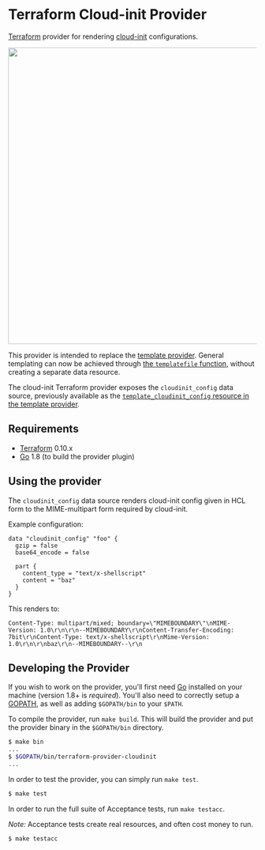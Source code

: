 Terraform Cloud-init Provider
==================

[Terraform](https://www.terraform.io) provider for rendering [cloud-init](https://cloudinit.readthedocs.io) configurations.

<img src="https://cdn.rawgit.com/hashicorp/terraform-website/master/content/source/assets/images/logo-hashicorp.svg" width="600px">

This provider is intended to replace the [template provider](https://www.terraform.io/docs/providers/template/). General templating can now be achieved through [the `templatefile` function](https://www.terraform.io/docs/configuration/functions/templatefile.html), without creating a separate data resource. 

The cloud-init Terraform provider exposes the `cloudinit_config` data source, previously available as the [`template_cloudinit_config` resource in the template provider](https://www.terraform.io/docs/providers/template/d/cloudinit_config.html).

Requirements
------------

-	[Terraform](https://www.terraform.io/downloads.html) 0.10.x
-	[Go](https://golang.org/doc/install) 1.8 (to build the provider plugin)


Using the provider
----------------------

The `cloudinit_config` data source renders cloud-init config given in HCL form to the MIME-multipart form required by cloud-init.


Example configuration:
```
data "cloudinit_config" "foo" {
  gzip = false
  base64_encode = false

  part {
    content_type = "text/x-shellscript"
    content = "baz"
  }
}
```

This renders to:

```
Content-Type: multipart/mixed; boundary=\"MIMEBOUNDARY\"\nMIME-Version: 1.0\r\n\r\n--MIMEBOUNDARY\r\nContent-Transfer-Encoding: 7bit\r\nContent-Type: text/x-shellscript\r\nMime-Version: 1.0\r\n\r\nbaz\r\n--MIMEBOUNDARY--\r\n
```

Developing the Provider
---------------------------

If you wish to work on the provider, you'll first need [Go](http://www.golang.org) installed on your machine (version 1.8+ is *required*). You'll also need to correctly setup a [GOPATH](http://golang.org/doc/code.html#GOPATH), as well as adding `$GOPATH/bin` to your `$PATH`.

To compile the provider, run `make build`. This will build the provider and put the provider binary in the `$GOPATH/bin` directory.

```sh
$ make bin
...
$ $GOPATH/bin/terraform-provider-cloudinit
...
```

In order to test the provider, you can simply run `make test`.

```sh
$ make test
```

In order to run the full suite of Acceptance tests, run `make testacc`.

*Note:* Acceptance tests create real resources, and often cost money to run.

```sh
$ make testacc
```
